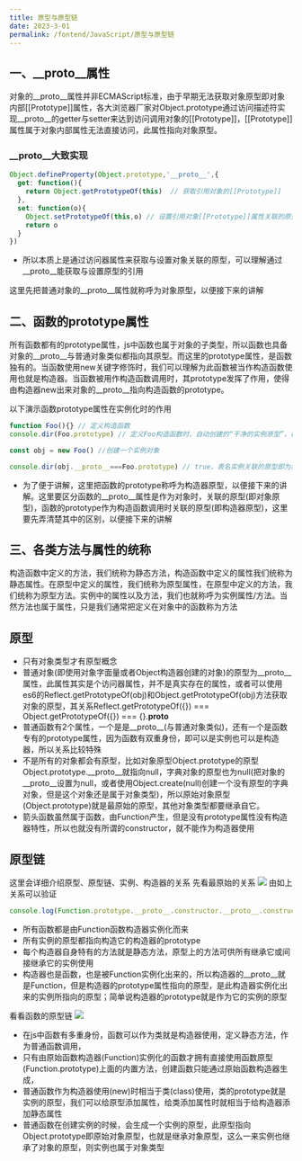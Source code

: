 ```yaml
---
title: 原型与原型链  
date: 2023-3-01
permalink: /fontend/JavaScript/原型与原型链
---
```


## 一、__proto__属性
>
对象的__proto__属性并非ECMAScript标准，由于早期无法获取对象原型即对象内部[[Prototype]]属性，各大浏览器厂家对Object.prototype通过访问描述符实现__proto__的getter与setter来达到访问调用对象的[[Prototype]]，[[Prototype]]属性属于对象内部属性无法直接访问，此属性指向对象原型。
>
### __proto__大致实现
```js
Object.defineProperty(Object.prototype,'__proto__',{
  get: function(){
    return Object.getPrototypeOf(this)  // 获取引用对象的[[Prototype]]
  },
  set: function(o){
    Object.setPrototypeOf(this,o) // 设置引用对象[[Prototype]]属性关联的原型为o
    return o
  }
})
```
- 所以本质上是通过访问器属性来获取与设置对象关联的原型，可以理解通过__proto__能获取与设置原型的引用

这里先把普通对象的__proto__属性就称呼为对象原型，以便接下来的讲解

## 二、函数的prototype属性
>
所有函数都有的prototype属性，js中函数也属于对象的子类型，所以函数也具备对象的__proto__与普通对象类似都指向其原型。而这里的prototype属性，是函数独有的。当函数使用new关键字修饰时，我们可以理解为此函数被当作构造函数使用也就是构造器。当函数被用作构造函数调用时，其prototype发挥了作用，使得由构造器new出来对象的__proto__指向构造函数的prototype。
>
以下演示函数prototype属性在实例化时的作用
```js
function Foo(){} // 定义构造函数
console.dir(Foo.prototype) // 定义Foo构造函数时，自动创建的“干净的实例原型”，在原型链第二幅图的左下角有体现

const obj = new Foo() //创建一个实例对象

console.dir(obj.__proto__===Foo.prototype) // true，表名实例关联的原型即为构造函数的prototype指向的原型对象
```
- 为了便于讲解，这里把函数的prototype称呼为构造器原型，以便接下来的讲解。这里要区分函数的__proto__属性是作为对象时，关联的原型(即对象原型)，函数的prototype作为构造函数调用时关联的原型(即构造器原型)，这里要先弄清楚其中的区别，以便接下来的讲解
## 三、各类方法与属性的统称
>
构造函数中定义的方法，我们统称为静态方法，构造函数中定义的属性我们统称为静态属性。在原型中定义的属性，我们统称为原型属性，在原型中定义的方法，我们统称为原型方法。实例中的属性以及方法，我们也就称呼为实例属性/方法。当然方法也属于属性，只是我们通常把定义在对象中的函数称为方法
>
## 原型
- 只有对象类型才有原型概念
- 普通对象(即使用对象字面量或者Object构造器创建的对象)的原型为__proto__属性，此属性其实是个访问器属性，并不是真实存在的属性，或者可以使用es6的Reflect.getPrototypeOf(obj)和Object.getPrototypeOf(obj)方法获取对象的原型，其关系Reflect.getPrototypeOf({}) === Object.getPrototypeOf({}) === {}.__proto__
- 普通函数有2个属性，一个是是__proto__(与普通对象类似)，还有一个是函数专有的prototype属性，因为函数有双重身份，即可以是实例也可以是构造器，所以关系比较特殊
- 不是所有的对象都会有原型，比如对象原型Object.prototype的原型Object.prototype.__proto__就指向null，字典对象的原型也为null(把对象的__proto__设置为null，或者使用Object.create(null)创建一个没有原型的字典对象，但是这个对象还是属于对象类型)，所以原始对象原型(Object.prototype)就是最原始的原型，其他对象类型都要继承自它。
- 箭头函数虽然属于函数，由Function产生，但是没有prototype属性没有构造器特性，所以也就没有所谓的constructor，就不能作为构造器使用

## 原型链
这里会详细介绍原型、原型链、实例、构造器的关系
先看最原始的关系
![](http://file.cqcdq.top/j0swyQ8s1Ew9MLYIK1QPnvDiQUjdPmuG/%E5%8E%9F%E5%9E%8B%E5%85%B3%E7%B3%BB.png)
由如上关系可以验证
```js
console.log(Function.prototype.__proto__.constructor.__proto__.constructor === Function) //true
```

- 所有函数都是由Function函数构造器实例化而来
- 所有实例的原型都指向构造它的构造器的prototype
- 每个构造器自身特有的方法就是静态方法，原型上的方法可供所有继承它或间接继承它的实例使用
- 构造器也是函数，也是被Function实例化出来的，所以构造器的__proto__就是Function，但是构造器的prototype属性指向的原型，是此构造器实例化出来的实例所指向的原型；简单说构造器的prototype就是作为它的实例的原型

看看函数的原型链
![](http://file.cqcdq.top/IvyOnTx2RWXRkHXKLGFfFs6gLsJmhNjN/%E5%8E%9F%E5%9E%8B%E9%93%BE.png)

- 在js中函数有多重身份，函数可以作为类就是构造器使用，定义静态方法，作为普通函数调用，
- 只有由原始函数构造器(Function)实例化的函数才拥有直接使用函数原型(Function.prototype)上面的内置方法，创建函数只能通过原始函数构造器生成，
- 普通函数作为构造器使用(new)时相当于类(class)使用，类的prototype就是实例的原型，我们可以给原型添加属性，给类添加属性时就相当于给构造器添加静态属性
- 普通函数在创建实例的时候，会生成一个实例的原型，此原型指向Object.prototype即原始对象原型，也就是继承对象原型，这么一来实例也继承了对象的原型，则实例也属于对象类型
